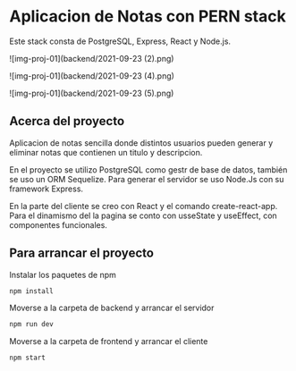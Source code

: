# Aplicacion de Notas con PERN stack

Este stack consta de PostgreSQL, Express, React y Node.js.

![img-proj-01](backend/2021-09-23 (2).png)

![img-proj-01](backend/2021-09-23 (4).png)

![img-proj-01](backend/2021-09-23 (5).png)

## Acerca del proyecto

Aplicacion de notas sencilla donde distintos usuarios pueden 
generar y eliminar notas que contienen un titulo y descripcion.

En el proyecto se utilizo PostgreSQL como gestr de base de datos, también se uso un ORM Sequelize. 
Para generar el servidor se uso Node.Js con su framework Express.

En la parte del cliente se creo con React y el comando create-react-app.
Para el dinamismo del la pagina se conto con usseState y useEffect, con componentes funcionales. 

## Para arrancar el proyecto

Instalar los paquetes de npm

```bash
npm install 
```
Moverse a la carpeta de backend y arrancar el servidor 

```bash
npm run dev 
```
Moverse a la carpeta de frontend y arrancar el cliente 

```bash
npm start 
```

